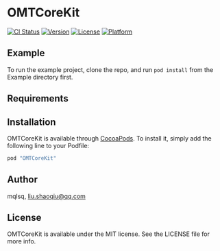 # OMTCoreKit

[![CI Status](http://img.shields.io/travis/mqlsq/OMTCoreKit.svg?style=flat)](https://travis-ci.org/mqlsq/OMTCoreKit)
[![Version](https://img.shields.io/cocoapods/v/OMTCoreKit.svg?style=flat)](http://cocoapods.org/pods/OMTCoreKit)
[![License](https://img.shields.io/cocoapods/l/OMTCoreKit.svg?style=flat)](http://cocoapods.org/pods/OMTCoreKit)
[![Platform](https://img.shields.io/cocoapods/p/OMTCoreKit.svg?style=flat)](http://cocoapods.org/pods/OMTCoreKit)

## Example

To run the example project, clone the repo, and run `pod install` from the Example directory first.

## Requirements

## Installation

OMTCoreKit is available through [CocoaPods](http://cocoapods.org). To install
it, simply add the following line to your Podfile:

```ruby
pod "OMTCoreKit"
```

## Author

mqlsq, liu.shaoqiu@qq.com

## License

OMTCoreKit is available under the MIT license. See the LICENSE file for more info.
